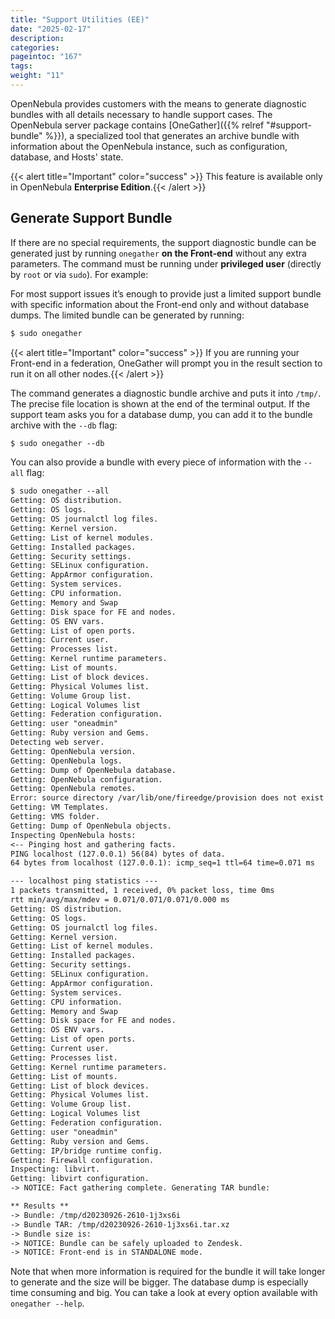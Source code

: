 ```yaml
---
title: "Support Utilities (EE)"
date: "2025-02-17"
description:
categories:
pageintoc: "167"
tags:
weight: "11"
---
```


<a id="support"></a>

<!--# Support Utilities (EE) -->

OpenNebula provides customers with the means to generate diagnostic bundles with all details necessary to handle support cases. The OpenNebula server package contains [OneGather]({{% relref "#support-bundle" %}}), a specialized tool that generates an archive bundle with information about the OpenNebula instance, such as configuration, database, and Hosts' state.


{{< alert title="Important" color="success" >}}
This feature is available only in OpenNebula **Enterprise Edition**.{{< /alert >}} 

<a id="support-bundle"></a>

## Generate Support Bundle

If there are no special requirements, the support diagnostic bundle can be generated just by running `onegather` **on the Front-end** without any extra parameters. The command must be running under **privileged user** (directly by `root` or via `sudo`). For example:

For most support issues it’s enough to provide just a limited support bundle with specific information about the Front-end only and without database dumps. The limited bundle can be generated by running:

```default
$ sudo onegather
```

{{< alert title="Important" color="success" >}}
If you are running your Front-end in a federation, OneGather will prompt you in the result section to run it on all other nodes.{{< /alert >}} 

The command generates a diagnostic bundle archive and puts it into `/tmp/`. The precise file location is shown at the end of the terminal output. If the support team asks you for a database dump, you can add it to the bundle archive with the `--db` flag:

```default
$ sudo onegather --db
```

You can also provide a bundle with every piece of information with the `--all` flag:

```default
$ sudo onegather --all
Getting: OS distribution.
Getting: OS logs.
Getting: OS journalctl log files.
Getting: Kernel version.
Getting: List of kernel modules.
Getting: Installed packages.
Getting: Security settings.
Getting: SELinux configuration.
Getting: AppArmor configuration.
Getting: System services.
Getting: CPU information.
Getting: Memory and Swap
Getting: Disk space for FE and nodes.
Getting: OS ENV vars.
Getting: List of open ports.
Getting: Current user.
Getting: Processes list.
Getting: Kernel runtime parameters.
Getting: List of mounts.
Getting: List of block devices.
Getting: Physical Volumes list.
Getting: Volume Group list.
Getting: Logical Volumes list
Getting: Federation configuration.
Getting: user "oneadmin"
Getting: Ruby version and Gems.
Detecting web server.
Getting: OpenNebula version.
Getting: OpenNebula logs.
Getting: Dump of OpenNebula database.
Getting: OpenNebula configuration.
Getting: OpenNebula remotes.
Error: source directory /var/lib/one/fireedge/provision does not exist
Getting: VM Templates.
Getting: VMS folder.
Getting: Dump of OpenNebula objects.
Inspecting OpenNebula hosts:
<-- Pinging host and gathering facts.
PING localhost (127.0.0.1) 56(84) bytes of data.
64 bytes from localhost (127.0.0.1): icmp_seq=1 ttl=64 time=0.071 ms

--- localhost ping statistics ---
1 packets transmitted, 1 received, 0% packet loss, time 0ms
rtt min/avg/max/mdev = 0.071/0.071/0.071/0.000 ms
Getting: OS distribution.
Getting: OS logs.
Getting: OS journalctl log files.
Getting: Kernel version.
Getting: List of kernel modules.
Getting: Installed packages.
Getting: Security settings.
Getting: SELinux configuration.
Getting: AppArmor configuration.
Getting: System services.
Getting: CPU information.
Getting: Memory and Swap
Getting: Disk space for FE and nodes.
Getting: OS ENV vars.
Getting: List of open ports.
Getting: Current user.
Getting: Processes list.
Getting: Kernel runtime parameters.
Getting: List of mounts.
Getting: List of block devices.
Getting: Physical Volumes list.
Getting: Volume Group list.
Getting: Logical Volumes list
Getting: Federation configuration.
Getting: user "oneadmin"
Getting: Ruby version and Gems.
Getting: IP/bridge runtime config.
Getting: Firewall configuration.
Inspecting: libvirt.
Getting: libvirt configuration.
-> NOTICE: Fact gathering complete. Generating TAR bundle:

** Results **
-> Bundle: /tmp/d20230926-2610-1j3xs6i
-> Bundle TAR: /tmp/d20230926-2610-1j3xs6i.tar.xz
-> Bundle size is:
-> NOTICE: Bundle can be safely uploaded to Zendesk.
-> NOTICE: Front-end is in STANDALONE mode.
```

Note that when more information is required for the bundle it will take longer to generate and the size will be bigger. The database dump is especially time consuming and big. You can take a look at every option available with `onegather --help`.
